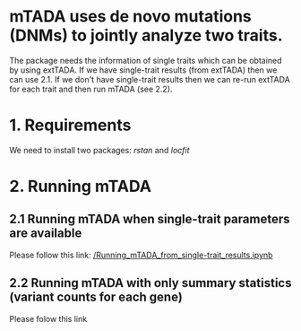 
# mTADA uses de novo mutations (DNMs) to jointly analyze two traits. 


The package needs the information of single traits which can be obtained by using extTADA. If we have single-trait results (from extTADA) then we can use 2.1. If we don't have single-trait results then we can re-run extTADA for each trait and then run mTADA (see 2.2).

# 1. Requirements

We need to install two packages: *rstan* and *locfit*

# 2. Running mTADA

## 2.1 Running mTADA when single-trait parameters are available

Please follow this link: [/Running_mTADA_from_single-trait_results.ipynb](Running_mTADA_from_single-trait_results.ipynb)

## 2.2 Running mTADA with only summary statistics (variant counts for each gene)

Please folow this link
